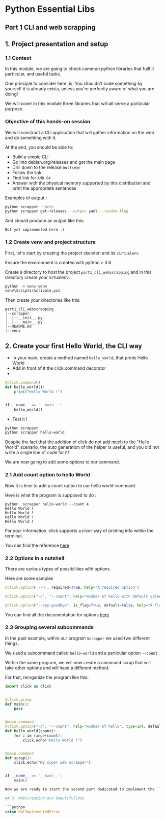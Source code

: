 # Python Essential Libs
## Part 1 CLI and web scrapping

## 1. Project presentation and setup

### 1.1 Context
In this module, we are going to check common python libraries that fullfill particular, and useful tasks. 

One principle to consider here, is: You shouldn't code something by yourself it is already exists, unless you're
perfectly aware of what you are doing!

We will cover in this module three libraries that will all serve a particular purpose. 

### Objective of this hands-on session

We will construct a CLI application that will gather information on the web and do somehting with it.

At the end, you should be able to:
- Build a simple CLI
- Go into debian.org/releases and get the main page
- Drill down to the release ```bullseye```
- Follow the link
- Find link for ```AMD 64```
- Answer with the physical memory supported by this distribution and print the appropriate sentences

Examples of output :

```bash
python scrapper --help
python scrapper get-releases --output yaml --random-flag
```

And should produce an output like this: 

```
Not yet implemented here :)
```

### 1.2 Create venv and project structure

First, let's start by creating the project skeleton and its ```virtualenv```.

Ensure the environment is created with python > 3.6

Create a directory to host the project ```part1_cli_webscrapping``` and in this directory create your virtualenv.

```bash
python -m venv venv
venv\Scripts\Activate.ps1
```

Then create your directories like this:

```
part1_cli_webscrapping
|--scrapper
|  |--__init__.py
|  |--__main__.py
|--README.md
|--venv
```

## 2. Create your first Hello World, the CLI way

- In your main, create a method named ```hello_world```, that prints Hello World
- Add in front of it the click.command decorator
- 
```python
@click.command()
def hello_world():
    print("Hello World !")


if __name__ == '__main__':
    hello_world()

```

- Test it !

```bash
python scrapper
python scrapper hello-world
```

Despite the fact that the addition of click do not add much to the "Hello World" scenario, 
the auto generation of the helper is useful, and you did not write a single line of code for it!

We are now going to add some options to our command. 

### 2.1 Add count option to hello World

Now it is time to add a count option to our hello world command. 

Here is what the program is supposed to do : 
```
python  scrapper hello-world --count 4
Hello World !
Hello World !
Hello World !
Hello World !
```

For your information, click supports a nicer way of printing info within the terminal. 

You can find the reference [here](https://click.palletsprojects.com/en/8.1.x/utils/#printing-to-stdout)

### 2.2 Options in a nutshell
There are various types of possibilities wîth options. 

Here are some samples

```python
@click.option('--n', required=True, help="A required option")
```

```python
@click.option("-c", "--count", help="Number of hello with default value", type=int, default=2)
```

```python
@click.option("--say-goodbye", is_flag=True, default=False, help="A flag has no argument it is a boolean value. Here we could replace hello by goodbye")
```

You can find all the documentation for options [here](https://click.palletsprojects.com/en/8.1.x/options/)

### 2.3 Grouping several subcommands

In the past example, within our program ```Scrapper``` we used two different things.

We used a subcommand called ```hello-world``` and a particular option ```--count```.

Within the same program, we will now create a command scrap that will take other options and will have a different method. 

For that, reorganize the program like this:

```python
import click as click


@click.group
def main():
    pass


@main.command
@click.option("-c", "--count", help="Number of hello", type=int, default=2)
def hello_world(count):
    for i in range(count):
        click.echo("Hello World !")


@main.command
def scrap():
    click.echo("My super web scrapper")


if __name__ == '__main__':
    main()

Now we are ready to start the second part dedicated to implement the ```scrap``` method.

## 3. WebScrapping and BeautifulSoup

```python
raise NotImplementedError
```


